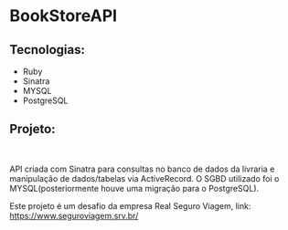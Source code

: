 <h1>BookStoreAPI</h1>

## Tecnologias:

* Ruby
* Sinatra 
* MYSQL
* PostgreSQL

## Projeto:
<br>

<p>
API criada com Sinatra para consultas no banco de dados da livraria e manipulação de dados/tabelas via ActiveRecord. O SGBD utilizado foi o MYSQL(posteriormente houve uma migração para o PostgreSQL). 
  
Este projeto é um desafio da empresa Real Seguro Viagem, link: https://www.seguroviagem.srv.br/
<p>

